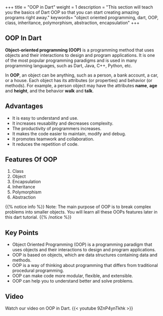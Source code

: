 +++
title = "OOP in Dart"
weight = 1
description = "This section will teach you the basics of Dart OOP so that you can start creating amazing programs right away."
keywords= "object oriented programming, dart, OOP, class, inheritance, polymorphism, abstraction, encapsulation"
+++

## OOP In Dart
**Object-oriented programming (OOP)** is a programming method that uses objects and their interactions to design and program applications. It is one of the most popular programming paradigms and is used in many programming languages, such as Dart, Java, C++, Python, etc.

In **OOP**, an object can be anything, such as a person, a bank account, a car, or a house. Each object has its attributes (or properties) and behavior (or methods). For example, a person object may have the attributes **name**, **age** and **height**, and the behavior **walk** and **talk**.

## Advantages
- It is easy to understand and use.
- It increases reusability and decreases complexity.
- The productivity of programmers increases.
- It makes the code easier to maintain, modify and debug.
- It promotes teamwork and collaboration. 
- It reduces the repetition of code.
 
## Features Of OOP
1)  Class
2)  Object
3)  Encapsulation
3)  Inheritance
4)  Polymorphism 
6)  Abstraction

{{% notice info %}}
Note: The main purpose of OOP is to break complex problems into smaller objects. You will learn all these OOPs features later in this dart tutorial.
{{% /notice %}}


## Key Points
-  Object Oriented Programming (OOP) is a programming paradigm that uses objects and their interactions to design and program applications.
-  OOP is based on objects, which are data structures containing data and methods.
-  OOP is a way of thinking about programming that differs from traditional procedural programming.
-  OOP can make code more modular, flexible, and extensible.
-  OOP can help you to understand better and solve problems.


## Video
Watch our video on OOP in Dart.
{{< youtube 9ZnP4ynTkhk >}}
